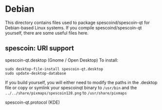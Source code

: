 
Debian
====================
This directory contains files used to package spescoind/spescoin-qt
for Debian-based Linux systems. If you compile spescoind/spescoin-qt yourself, there are some useful files here.

## spescoin: URI support ##


spescoin-qt.desktop  (Gnome / Open Desktop)
To install:

	sudo desktop-file-install spescoin-qt.desktop
	sudo update-desktop-database

If you build yourself, you will either need to modify the paths in
the .desktop file or copy or symlink your spescoinqt binary to `/usr/bin`
and the `../../share/pixmaps/spescoin128.png` to `/usr/share/pixmaps`

spescoin-qt.protocol (KDE)
